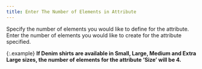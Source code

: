```yaml
---
title: Enter The Number of Elements in Attribute
---
```



Specify the number of elements you would like to define for the attribute.  Enter the number of elements you would like to create for the attribute  specified.


{:.example}
**If Denim shirts are available in Small, Large,  Medium and Extra Large sizes, the number of elements for the attribute  ‘Size’ will be 4.**
